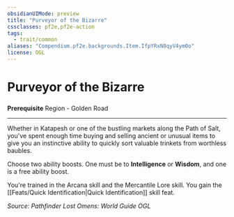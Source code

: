 ```yaml
---
obsidianUIMode: preview
title: "Purveyor of the Bizarre"
cssclasses: pf2e,pf2e-action
tags:
  - trait/common
aliases: "Compendium.pf2e.backgrounds.Item.IfpYRxN8qyV4ym0o"
license: OGL
---
```

# Purveyor of the Bizarre

### 






**Prerequisite** Region - Golden Road

* * *

Whether in Katapesh or one of the bustling markets along the Path of Salt, you've spent enough time buying and selling ancient or unusual items to give you an instinctive ability to quickly sort valuable trinkets from worthless baubles.

Choose two ability boosts. One must be to **Intelligence** or **Wisdom**, and one is a free ability boost.

You're trained in the Arcana skill and the Mercantile Lore skill. You gain the [[Feats/Quick Identification|Quick Identification]] skill feat.

*Source: Pathfinder Lost Omens: World Guide*
*OGL*